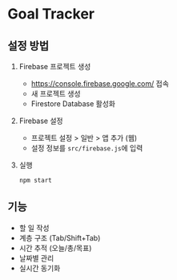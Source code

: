 # Goal Tracker

## 설정 방법

1. Firebase 프로젝트 생성
   - https://console.firebase.google.com/ 접속
   - 새 프로젝트 생성
   - Firestore Database 활성화

2. Firebase 설정
   - 프로젝트 설정 > 일반 > 앱 추가 (웹)
   - 설정 정보를 `src/firebase.js`에 입력

3. 실행
   ```
   npm start
   ```

## 기능
- 할 일 작성
- 계층 구조 (Tab/Shift+Tab)
- 시간 추적 (오늘/총/목표)
- 날짜별 관리
- 실시간 동기화
